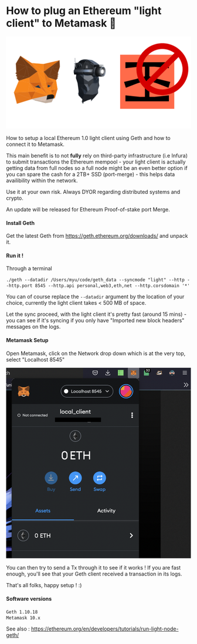 # How to plug an Ethereum "light client" to Metamask 📡

![img](header.png)

How to setup a local Ethereum 1.0 light client using Geth and how to connect it to Metamask.

This main benefit is to not **fully** rely on third-party infrastructure (i.e Infura) to submit transactions the Ethereum mempool - your light client is actually getting data from full nodes so a full node might be an even better option if you can spare the cash for a 2TB+ SSD (port-merge) - this helps data availibility within the network.

Use it at your own risk. Always DYOR regarding distributed systems and crypto.

An update will be released for Ethereum Proof-of-stake port Merge.

#### Install Geth

Get the latest Geth from https://geth.ethereum.org/downloads/ and unpack it.
    
#### Run it !

Through a terminal

    ./geth --datadir /Users/myu/code/geth_data --syncmode "light" --http --http.port 8545 --http.api personal,web3,eth,net --http.corsdomain '*'

You can of course replace the `--datadir` argument by the location of your choice, currently the light client takes < 500 MB of space.

Let the sync proceed, with the light client it's pretty fast (around 15 mins) - you can see if it's syncing if you only have "Imported new block headers" messages on the logs.

#### Metamask Setup

Open Metamask, click on the Network drop down which is at the very top, select "Localhost 8545"

![img](local_client.png)

You can then try to send a Tx through it to see if it works ! If you are fast enough, you'll see that your Geth client received a transaction in its logs.

That's all folks, happy setup ! :)

#### Software versions

    Geth 1.10.18
    Metamask 10.x

See also : https://ethereum.org/en/developers/tutorials/run-light-node-geth/
